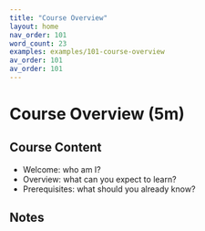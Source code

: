 ```yaml
---
title: "Course Overview"
layout: home
nav_order: 101
word_count: 23
examples: examples/101-course-overview
av_order: 101
av_order: 101
---
```

# Course Overview (5m)

## Course Content

- Welcome: who am I?
- Overview: what can you expect to learn?  
- Prerequisites: what should you already know?

## Notes













